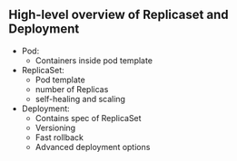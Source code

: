 
## High-level overview of Replicaset and Deployment

- Pod:
  - Containers inside pod template
- ReplicaSet:
  - Pod template
  - number of Replicas
  - self-healing and scaling
- Deployment:
  - Contains spec of ReplicaSet
  - Versioning
  - Fast rollback
  - Advanced deployment options
